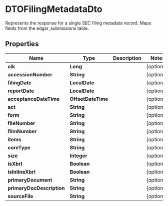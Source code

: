 

# DTOFilingMetadataDto

Represents the response for a single SEC filing metadata record.  Maps fields from the edgar_submissions table.

## Properties

| Name | Type | Description | Notes |
|------------ | ------------- | ------------- | -------------|
|**cik** | **Long** |  |  [optional] |
|**accessionNumber** | **String** |  |  [optional] |
|**filingDate** | **LocalDate** |  |  [optional] |
|**reportDate** | **LocalDate** |  |  [optional] |
|**acceptanceDateTime** | **OffsetDateTime** |  |  [optional] |
|**act** | **String** |  |  [optional] |
|**form** | **String** |  |  [optional] |
|**fileNumber** | **String** |  |  [optional] |
|**filmNumber** | **String** |  |  [optional] |
|**items** | **String** |  |  [optional] |
|**coreType** | **String** |  |  [optional] |
|**size** | **Integer** |  |  [optional] |
|**isXbrl** | **Boolean** |  |  [optional] |
|**isInlineXbrl** | **Boolean** |  |  [optional] |
|**primaryDocument** | **String** |  |  [optional] |
|**primaryDocDescription** | **String** |  |  [optional] |
|**sourceFile** | **String** |  |  [optional] |



